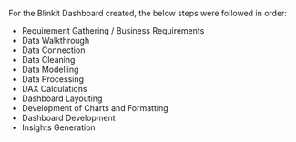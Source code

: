 For the Blinkit Dashboard created, the below steps were followed in order: 

- Requirement Gathering / Business Requirements
- Data Walkthrough
- Data Connection
- Data Cleaning
- Data Modelling
- Data Processing
- DAX Calculations
- Dashboard Layouting
- Development of Charts and Formatting
- Dashboard Development
- Insights Generation


